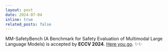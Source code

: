 ```yaml
---
layout: post
date: 2024-07-04
inline: true
related_posts: false
---
```


MM-SafetyBench (A Benchmark for Safety Evaluation of Multimodal Large Language Models) is accepted by **ECCV 2024**. [Here you go](https://isxinliu.github.io/Project/MM-SafetyBench/). :sparkles::sparkles: